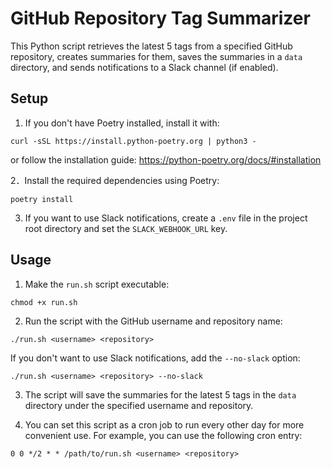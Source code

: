 # GitHub Repository Tag Summarizer

This Python script retrieves the latest 5 tags from a specified GitHub repository, creates summaries for them, saves the
summaries in a `data` directory, and sends notifications to a Slack channel (if enabled).

## Setup

1. If you don't have Poetry installed, install it with:

```
curl -sSL https://install.python-poetry.org | python3 -
```

or follow the installation guide: https://python-poetry.org/docs/#installation

2．Install the required dependencies using Poetry:

```
poetry install
```

3. If you want to use Slack notifications, create a `.env` file in the project root directory and set
   the `SLACK_WEBHOOK_URL` key.

## Usage

1. Make the `run.sh` script executable:

```
chmod +x run.sh
```

2. Run the script with the GitHub username and repository name:

```
./run.sh <username> <repository>
```

If you don't want to use Slack notifications, add the `--no-slack` option:

```
./run.sh <username> <repository> --no-slack
```

3. The script will save the summaries for the latest 5 tags in the `data` directory under the specified username and
   repository.

4. You can set this script as a cron job to run every other day for more convenient use. For example, you can use the
   following cron entry:

```
0 0 */2 * * /path/to/run.sh <username> <repository>
```

